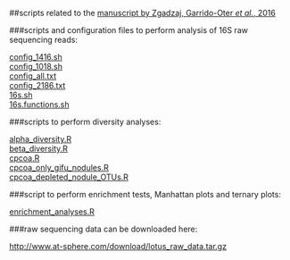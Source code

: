 ##scripts related to the [manuscript by Zgadzaj, Garrido-Oter *et al.*, 2016](http://www.pnas.org/content/early/2016/11/17/1616564113.full)

###scripts and configuration files to perform analysis of 16S raw sequencing reads:

[config_1416.sh](https://github.com/garridoo/lotus/16S_data_analyses/config_1416.sh)  
[config_1018.sh](https://github.com/garridoo/lotus/16S_data_analyses/config_1018.sh)  
[config_all.txt](https://github.com/garridoo/lotus/16S_data_analyses/config_all.txt)  
[config_2186.txt](https://github.com/garridoo/lotus/16S_data_analyses/config_2186.txt)  
[16s.sh](https://github.com/garridoo/lotus/16S_data_analyses/16s.sh)  
[16s.functions.sh](https://github.com/garridoo/lotus/16S_data_analyses/16s.functions.sh)  

###scripts to perform diversity analyses:

[alpha_diversity.R](https://github.com/garridoo/lotus/statistical_analyses/alpha_diversity.R)  
[beta_diversity.R](https://github.com/garridoo/lotus/statistical_analyses/beta_diversity.R)  
[cpcoa.R](https://github.com/garridoo/lotus/statistical_analyses/cpcoa.R)  
[cpcoa_only_gifu_nodules.R](https://github.com/garridoo/lotus/statistical_analyses/cpcoa_only_gifu_nodules.R)  
[cpcoa_depleted_nodule_OTUs.R](https://github.com/garridoo/lotus/statistical_analyses/cpcoa_depleted_nodule_OTUs.R)  

###script to perform enrichment tests, Manhattan plots and ternary plots:

[enrichment_analyses.R](https://github.com/garridoo/lotus/statistical_analyses/enrichment_analyses.R)

###raw sequencing data can be downloaded here:

http://www.at-sphere.com/download/lotus_raw_data.tar.gz

